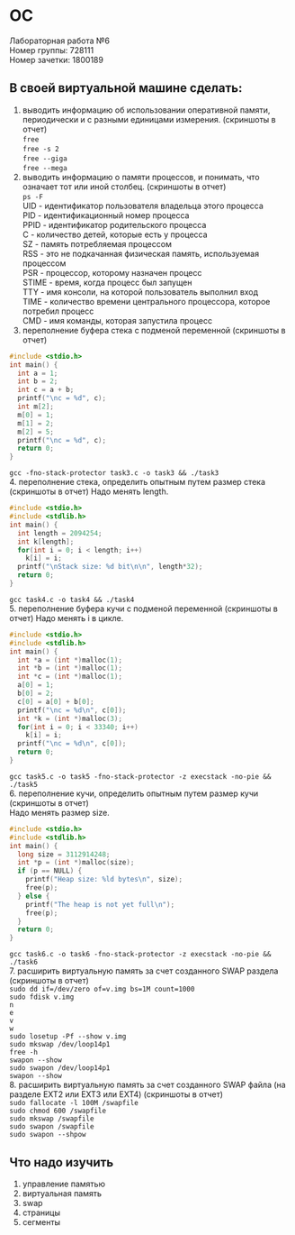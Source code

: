 # OC
Лабораторная работа №6  
Номер группы: 728111  
Номер зачетки: 1800189
## В своей виртуальной машине сделать:
1. выводить информацию об использовании оперативной памяти, периодически и с разными единицами измерения. (скриншоты в отчет)  
`free`  
`free -s 2`  
`free --giga`  
`free --mega`  
2. выводить информацию о памяти процессов, и понимать, что означает тот или иной столбец. (скриншоты в отчет)  
`ps -F`  
UID - идентификатор пользователя владельца этого процесса  
PID - идентификационный номер процесса  
PPID - идентификатор родительского процесса  
C - количество детей, которые есть у процесса  
SZ - память потребляемая процессом  
RSS - это не подкачанная физическая память, используемая процессом  
PSR - процессор, которому назначен процесс  
STIME - время, когда процесс был запущен  
TTY - имя консоли, на которой пользователь выполнил вход  
TIME - количество времени центрального процессора, которое потребил процесс  
CMD - имя команды, которая запустила процесс  
3. переполнение буфера стека с подменой переменной (скриншоты в отчет)  
```C
#include <stdio.h>
int main() {
  int a = 1;
  int b = 2;
  int c = a + b;  
  printf("\nc = %d", c);
  int m[2];
  m[0] = 1;
  m[1] = 2;
  m[2] = 5;
  printf("\nc = %d", c);
  return 0;
}
```
`gcc -fno-stack-protector task3.c -o task3 && ./task3`  
4. переполнение стека, определить опытным путем размер стека (скриншоты в отчет)
Надо менять length.  
```C
#include <stdio.h>
#include <stdlib.h>
int main() {
  int length = 2094254;
  int k[length];
  for(int i = 0; i < length; i++)
    k[i] = i;
  printf("\nStack size: %d bit\n\n", length*32);
  return 0;
}
```
`gcc task4.c -o task4 && ./task4`  
5. переполнение буфера кучи с подменой переменной (скриншоты в отчет)
Надо менять i в цикле.  
```C
#include <stdio.h>
#include <stdlib.h>
int main() {
  int *a = (int *)malloc(1);
  int *b = (int *)malloc(1);
  int *c = (int *)malloc(1); 
  a[0] = 1;
  b[0] = 2;
  c[0] = a[0] + b[0];
  printf("\nc = %d\n", c[0]);
  int *k = (int *)malloc(3);
  for(int i = 0; i < 33340; i++)
    k[i] = i;
  printf("\nc = %d\n", c[0]);
  return 0;
}
```
`gcc task5.c -o task5 -fno-stack-protector -z execstack -no-pie && ./task5`    
6. переполнение кучи, определить опытным путем размер кучи (скриншоты в отчет)  
Надо менять размер size.
```C
#include <stdio.h>
#include <stdlib.h>
int main() {
  long size = 3112914248;
  int *p = (int *)malloc(size);
  if (p == NULL) {
    printf("Heap size: %ld bytes\n", size);
    free(p);
  } else {
    printf("The heap is not yet full\n");
    free(p);
  }
  return 0;
}
```
`gcc task6.c -o task6 -fno-stack-protector -z execstack -no-pie && ./task6`  
7. расширить виртуальную память за счет созданного SWAP раздела (скриншоты в отчет)  
`sudo dd if=/dev/zero of=v.img bs=1M count=1000`  
`sudo fdisk v.img`  
`n`  
`e`  
`v`  
`w`  
`sudo losetup -Pf --show v.img`  
`sudo mkswap /dev/loop14p1`  
`free -h`  
`swapon --show`  
`sudo swapon /dev/loop14p1`  
`swapon --show`  
8. расширить виртуальную память за счет созданного SWAP файла (на разделе EXT2 или EXT3 или EXT4) (скриншоты в отчет)  
`sudo fallocate -l 100M /swapfile`  
`sudo chmod 600 /swapfile`  
`sudo mkswap /swapfile`  
`sudo swapon /swapfile`  
`sudo swapon --shpow`  
## Что надо изучить
1. управление памятью  
2. виртуальная память
3. swap
4. страницы
5. сегменты

